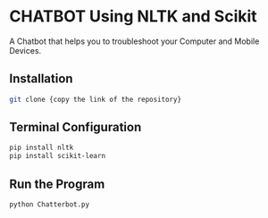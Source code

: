 
# CHATBOT Using NLTK and Scikit
A Chatbot that helps you to troubleshoot your Computer and Mobile Devices.

## Installation

```bash
git clone {copy the link of the repository}

```

## Terminal Configuration

```bash
pip install nltk
pip install scikit-learn
```
## Run the Program
```bash
python Chatterbot.py
```



